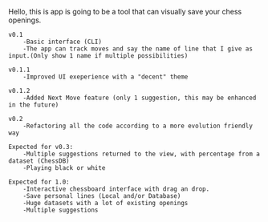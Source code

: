 Hello, this is app is going to be a tool that can visually save your chess openings.


	v0.1  
		-Basic interface (CLI)
		-The app can track moves and say the name of line that I give as input.(Only show 1 name if multiple possibilities)

	v0.1.1 
		-Improved UI exeperience with a "decent" theme
	
	v0.1.2
		-Added Next Move feature (only 1 suggestion, this may be enhanced in the future)

	v0.2 
		-Refactoring all the code according to a more evolution friendly way
		
	Expected for v0.3:
		-Multiple suggestions returned to the view, with percentage from a dataset (ChessDB)
		-Playing black or white 

	Expected for 1.0:
		-Interactive chessboard interface with drag an drop.
		-Save personal lines (Local and/or Database)
		-Huge datasets with a lot of existing openings
		-Multiple suggestions
	 
